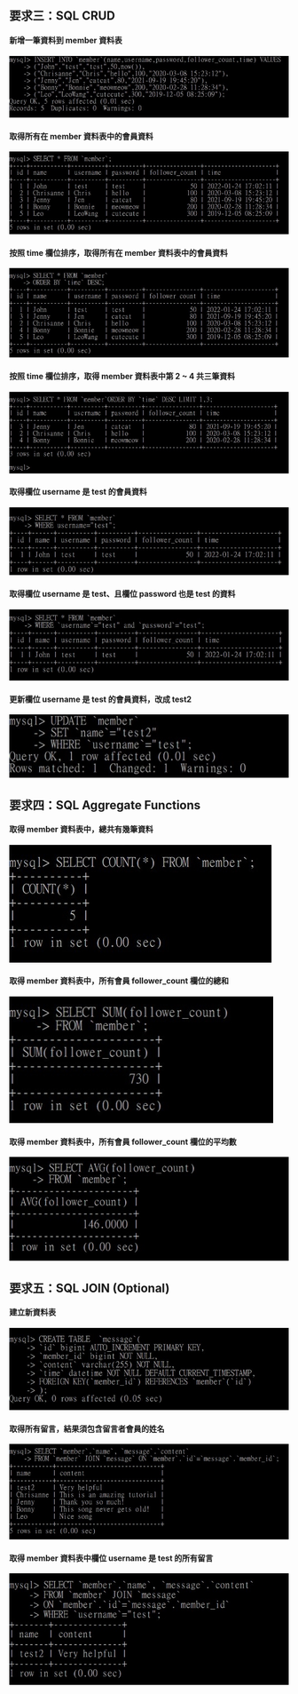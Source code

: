 ## 要求三：SQL CRUD
#### 新增一筆資料到 member 資料表
![](https://github.com/chan0216/wehelp-assignments/blob/main/images/3-1.jpg)
#### 取得所有在 member 資料表中的會員資料
![](https://github.com/chan0216/wehelp-assignments/blob/main/images/3-2.jpg)
#### 按照 time 欄位排序，取得所有在 member 資料表中的會員資料
![](https://github.com/chan0216/wehelp-assignments/blob/main/images/3-3.jpg)
#### 按照 time 欄位排序，取得 member 資料表中第 2 ~ 4 共三筆資料
![](https://github.com/chan0216/wehelp-assignments/blob/main/images/3-4.jpg)
#### 取得欄位 username 是 test 的會員資料
![](https://github.com/chan0216/wehelp-assignments/blob/main/images/3-5.jpg)
#### 取得欄位 username 是 test、且欄位 password 也是 test 的資料
![](https://github.com/chan0216/wehelp-assignments/blob/main/images/3-6.jpg)
#### 更新欄位 username 是 test 的會員資料，改成 test2
![](https://github.com/chan0216/wehelp-assignments/blob/main/images/3-7.jpg)
## 要求四：SQL Aggregate Functions
#### 取得 member 資料表中，總共有幾筆資料
![](https://github.com/chan0216/wehelp-assignments/blob/main/images/4-1.jpg)

#### 取得 member 資料表中，所有會員 follower_count 欄位的總和
![](https://github.com/chan0216/wehelp-assignments/blob/main/images/4-2.jpg)
#### 取得 member 資料表中，所有會員 follower_count 欄位的平均數
![](https://github.com/chan0216/wehelp-assignments/blob/main/images/4-3.jpg)
## 要求五：SQL JOIN (Optional)
#### 建立新資料表
![](https://github.com/chan0216/wehelp-assignments/blob/main/images/5-1.jpg)
#### 取得所有留言，結果須包含留言者會員的姓名
![](https://github.com/chan0216/wehelp-assignments/blob/main/images/5-2.jpg)
#### 取得 member 資料表中欄位 username 是 test 的所有留言
![](https://github.com/chan0216/wehelp-assignments/blob/main/images/5-3.jpg)
